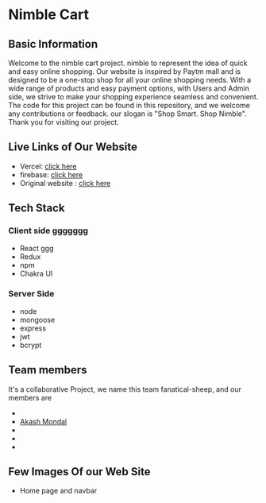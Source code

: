 # Nimble Cart

## Basic Information
Welcome to the nimble cart project. nimble to represent the idea of quick and easy online shopping.
Our website is inspired by Paytm mall and is designed to be a one-stop shop for all your online shopping needs. 
With a wide range of products and easy payment options, with Users and Admin side, we strive to make your 
shopping experience seamless and convenient. The code for this project can be found in this repository, and we welcome any contributions or feedback.
our slogan is "Shop Smart. Shop Nimble".
Thank you for visiting our project.

## Live Links of Our Website
- Vercel: [click here](https://paytmmall.com/)
- firebase: [click here](https://paytmmall.com/)
- Original website : [click here](https://paytmmall.com/)

## Tech Stack
### Client side                    ggggggg
- React                                ggg
- Redux
- npm
- Chakra UI

### Server Side
- node
- mongoose
- express
- jwt
- bcrypt

## Team members
It's a collaborative Project, we name this team fanatical-sheep, and our members are 

-
- [Akash Mondal](https://iakashmondal.github.io/)
-
-
-

## Few Images Of our Web Site
- Home page and navbar

